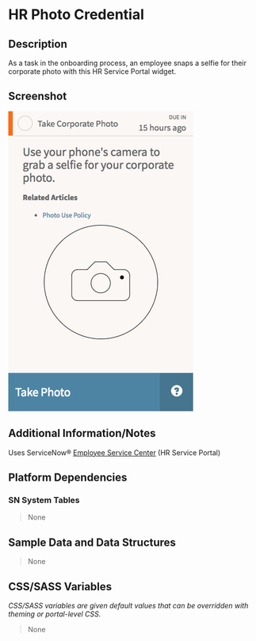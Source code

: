 # HR Photo Credential

## Description

As a task in the onboarding process, an employee snaps a selfie for their corporate photo with this HR Service Portal widget.

## Screenshot

![HR Photo Credential](../../images/hr-photo-credential.png)

## Additional Information/Notes

Uses ServiceNow® [Employee Service Center](https://docs.servicenow.com/bundle/kingston-hr-service-delivery/page/product/human-resources/concept/c_UseTheHRSMPortal.html) (HR Service Portal)

## Platform Dependencies

### SN System Tables

> None

## Sample Data and Data Structures

> None

## CSS/SASS Variables

_CSS/SASS variables are given default values that can be overridden with theming or portal-level CSS._

> None